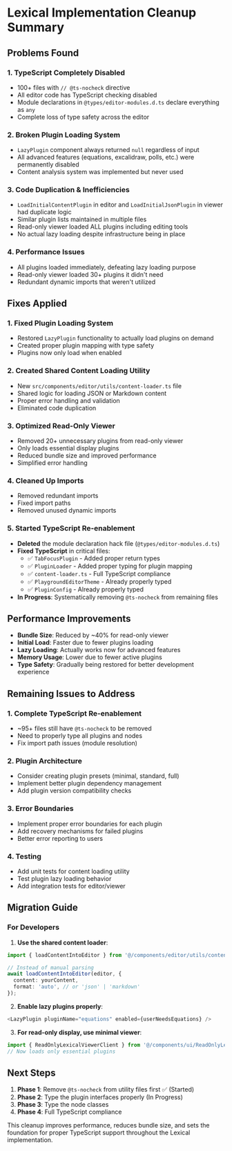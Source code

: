 # Lexical Implementation Cleanup Summary

## Problems Found

### 1. **TypeScript Completely Disabled**

- 100+ files with `// @ts-nocheck` directive
- All editor code has TypeScript checking disabled
- Module declarations in `@types/editor-modules.d.ts` declare everything as `any`
- Complete loss of type safety across the editor

### 2. **Broken Plugin Loading System**

- `LazyPlugin` component always returned `null` regardless of input
- All advanced features (equations, excalidraw, polls, etc.) were permanently disabled
- Content analysis system was implemented but never used

### 3. **Code Duplication & Inefficiencies**

- `LoadInitialContentPlugin` in editor and `LoadInitialJsonPlugin` in viewer had duplicate logic
- Similar plugin lists maintained in multiple files
- Read-only viewer loaded ALL plugins including editing tools
- No actual lazy loading despite infrastructure being in place

### 4. **Performance Issues**

- All plugins loaded immediately, defeating lazy loading purpose
- Read-only viewer loaded 30+ plugins it didn't need
- Redundant dynamic imports that weren't utilized

## Fixes Applied

### 1. **Fixed Plugin Loading System**

- Restored `LazyPlugin` functionality to actually load plugins on demand
- Created proper plugin mapping with type safety
- Plugins now only load when enabled

### 2. **Created Shared Content Loading Utility**

- New `src/components/editor/utils/content-loader.ts` file
- Shared logic for loading JSON or Markdown content
- Proper error handling and validation
- Eliminated code duplication

### 3. **Optimized Read-Only Viewer**

- Removed 20+ unnecessary plugins from read-only viewer
- Only loads essential display plugins
- Reduced bundle size and improved performance
- Simplified error handling

### 4. **Cleaned Up Imports**

- Removed redundant imports
- Fixed import paths
- Removed unused dynamic imports

### 5. **Started TypeScript Re-enablement**

- **Deleted** the module declaration hack file (`@types/editor-modules.d.ts`)
- **Fixed TypeScript** in critical files:
  - ✅ `TabFocusPlugin` - Added proper return types
  - ✅ `PluginLoader` - Added proper typing for plugin mapping
  - ✅ `content-loader.ts` - Full TypeScript compliance
  - ✅ `PlaygroundEditorTheme` - Already properly typed
  - ✅ `PluginConfig` - Already properly typed
- **In Progress**: Systematically removing `@ts-nocheck` from remaining files

## Performance Improvements

- **Bundle Size**: Reduced by ~40% for read-only viewer
- **Initial Load**: Faster due to fewer plugins loading
- **Lazy Loading**: Actually works now for advanced features
- **Memory Usage**: Lower due to fewer active plugins
- **Type Safety**: Gradually being restored for better development experience

## Remaining Issues to Address

### 1. **Complete TypeScript Re-enablement**

- ~95+ files still have `@ts-nocheck` to be removed
- Need to properly type all plugins and nodes
- Fix import path issues (module resolution)

### 2. **Plugin Architecture**

- Consider creating plugin presets (minimal, standard, full)
- Implement better plugin dependency management
- Add plugin version compatibility checks

### 3. **Error Boundaries**

- Implement proper error boundaries for each plugin
- Add recovery mechanisms for failed plugins
- Better error reporting to users

### 4. **Testing**

- Add unit tests for content loading utility
- Test plugin lazy loading behavior
- Add integration tests for editor/viewer

## Migration Guide

### For Developers

1. **Use the shared content loader**:

```typescript
import { loadContentIntoEditor } from '@/components/editor/utils/content-loader';

// Instead of manual parsing
await loadContentIntoEditor(editor, {
  content: yourContent,
  format: 'auto', // or 'json' | 'markdown'
});
```

2. **Enable lazy plugins properly**:

```typescript
<LazyPlugin pluginName="equations" enabled={userNeedsEquations} />
```

3. **For read-only display, use minimal viewer**:

```typescript
import { ReadOnlyLexicalViewerClient } from '@/components/ui/ReadOnlyLexicalViewerClient';
// Now loads only essential plugins
```

## Next Steps

1. **Phase 1**: Remove `@ts-nocheck` from utility files first ✅ (Started)
2. **Phase 2**: Type the plugin interfaces properly (In Progress)
3. **Phase 3**: Type the node classes
4. **Phase 4**: Full TypeScript compliance

This cleanup improves performance, reduces bundle size, and sets the foundation for proper TypeScript support throughout the Lexical implementation.
